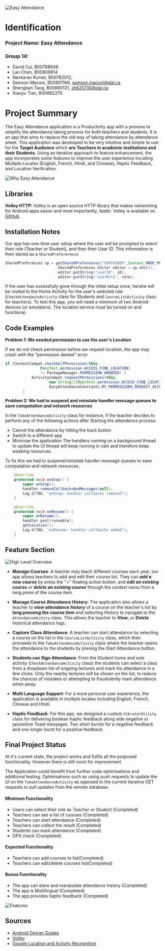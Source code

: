 
![Easy Attendance](readme_images/logo.png)

# Identification
### Project Name: Easy Attendance
### Group 14:
- David Cui, B00788648
- Lan Chen, B00809814
- Navkaran Kumar, B00782012, 
- Samson Maconi, B00801169, samson.maconi@dal.ca
- Shengtian Tang, B00690131, sh625730@dal.ca
- Xiaoyu Tian, B00692270


# Project Summary
The Easy Attendance application is a Productivity app with a promise to simplify the attendance taking process for both teachers and students. It is an app that aims to replace the old way of taking attendance by attendance sheet. This application was developed to be very intuitive and simple to use for the **Target Audience** which **are Teachers in academic institutions and their Students**. Using an iterative approach to feature enhancement, the app incorporates some features to improve the user experience incuding Multiple Locales (English, French, Hindi, and Chinese), Haptic Feedback, and Location Verification.

![Why Easy Attendance](readme_images/why.png)


## Libraries
**Volley HTTP:** Volley is an open source HTTP library that makes networking for Android apps easier and most importantly, faster. Volley is available on [GitHub](https://github.com/google/volley).

## Installation Notes
Our app has one-time user setup where the user will be prompted to select their role (Teacher or Student), and then their User ID. This information is then stored as a `SharedPrefererence`
```java
SharedPreferences sp = getSharedPreferences("CONTAINER",Context.MODE_PRIVATE);
                        SharedPreferences.Editor editor = sp.edit();
                        editor.putString("userID", id);
                        editor.putString("userRole", role);
```
If the user has sucessfully gone through the initial setup once, he/she will be routed to the Home Activity for the user's selected role (`CheckAttendanceActivity` class for Students and `CourseListActivity` class for teachers). To test this app, you will need a minimum of two Android devices (or emulators). The location service must be turned on and functional.

## Code Examples
**Problem 1: We needed permission to use the user's Location**

If we do not check permission before we request location, the app may crash with the "permission denied" error

```java
if (ContextCompat.checkSelfPermission(this,
                Manifest.permission.ACCESS_FINE_LOCATION)
                != PackageManager.PERMISSION_GRANTED) {
            ActivityCompat.requestPermissions(this,
                    new String[]{Manifest.permission.ACCESS_FINE_LOCATION},
                    EasyAttendanceConstants.MY_PERMISSIONS_REQUEST_ACCESS_FINE_LOCATION);
        }
```

**Problem 2: We had to suspend and reinstate handler message queues to save computation and network resources**

In the `TakeAttendanceActivity` class for instance, if the teacher decides to perform any of the following actions after Starting the attendance process:
- Cancel the attendance by hitting the back button 
- Switch to a different app
- Minimise the application
The handlers running on a background thread to update the UI thread will keep running in vain and therefore keep wasking resources.

To fix this we had to suspend/reinstate handler message queues to save computation and network resources.

```java
    @Override
    protected void onStop() {
        super.onStop();
        handler.removeCallbacksAndMessages(null);
        Log.d(TAG, "onStop: handler callbacks removed");
    }

    @Override
    protected void onResume() {
        super.onResume();
        handler.post(runnable);
        getLocation();
        Log.d(TAG, "onResume: handler callbacks added");
    }
```

## Feature Section
![High Level Overview](readme_images/high_level.png)
- **Manage Courses**: A teacher may teach different courses each year, our app allows teachers to add and edit their course list. They can ***add a new course*** by press the "+" floating action button, and ***edit an existing course*** or ***delete an existing course*** through the *context menu* from a long press of the course item.
- **Manage Course Attendance History**: The application also allows a teacher to ***view attendance history*** of a course on the teacher's list by **long pressing the course item** and selecting History to navigate to the `AttendanceHistory` class. This allows the teacher to ***View***, or ***Delete*** historical attendance logs.
- **Capture Class Attendance**: A teacher can start attendance by selecting a course on the list in the `CourseListActivity` class, which then proceeds to the `TakeAttendanceActivity` class where the teacher opens the attendance to the students by presing the Start Attendance button. 

- **Students can Sign Attendance**: From the Student home and sole  activity (`CheckAttendanceActivity` class) the students can select a class from a dropdown list of ongoing lectures and mark his attendance in a few clicks. Only the nearby lectures will be shown on the list; to reduce the chances of mistakes or attempting to fraudulently mark attendance when away.

- **Multi Language Support**: For a more personal user experience, the application is available in multiple locales including English, French, Chinese and Hindi.

- **Haptic Feedback**: For this app, we designed a custom `VibratorUtility` class for delivering boolean haptic feedback along side negative or ppossitive Toast messages. Two short bursts for a negative feedback and one longer burst for a positive feedback.

## Final Project Status
At it's current state, the project works and fulfils all the proposed functionality. However there is still room for improvement.

The Application could benefit from further code optimisations and additional testing. Optimisations such as using push requests to update the UI on the `TakeAttendanceActivity` as opposed to the current iterative GET requests to pull updates from the remote database.


#### Minimum Functionality
- Users can select their role as *Teacher* or *Student* (Completed)
- Teachers can see a list of courses (Completed)
- Teachers can start attendance (Completed)
- Teachers can collect the result (Completed)
- Students can mark attendance (Completed)
- GPS check (Completed)

#### Expected Functionality
- Teachers can add courses to list(Completed)
- Teachers can edit/delete courses list(Completed)

#### Bonus Functionality
- The app can store and manipulate attendance history (Completed)
- The app is Multilingual (Completed)
- The app provides haptic feedback (Completed)

![Features](readme_images/features.png)

## Sources

- [Android Design Guides](https://developer.android.com/design/)
- [Volley](https://github.com/google/volley)
- [Google Location and Activity Recognition](https://developers.google.com/android/guides/setup)
